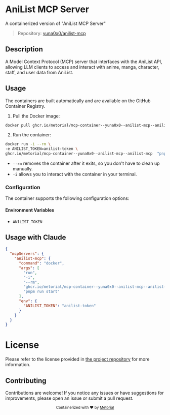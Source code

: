 
# AniList MCP Server

A containerized version of "AniList MCP Server"

> Repository: [yuna0x0/anilist-mcp](https://github.com/yuna0x0/anilist-mcp)

## Description

A Model Context Protocol (MCP) server that interfaces with the AniList API, allowing LLM clients to access and interact with anime, manga, character, staff, and user data from AniList.


## Usage

The containers are built automatically and are available on the GitHub Container Registry.

1. Pull the Docker image:

```bash
docker pull ghcr.io/metorial/mcp-container--yuna0x0--anilist-mcp--anilist-mcp
```

2. Run the container:

```bash
docker run -i --rm \ 
-e ANILIST_TOKEN=anilist-token \
ghcr.io/metorial/mcp-container--yuna0x0--anilist-mcp--anilist-mcp  "pnpm run start"
```

- `--rm` removes the container after it exits, so you don't have to clean up manually.
- `-i` allows you to interact with the container in your terminal.



### Configuration

The container supports the following configuration options:




#### Environment Variables

- `ANILIST_TOKEN`




## Usage with Claude

```json
{
  "mcpServers": {
    "anilist-mcp": {
      "command": "docker",
      "args": [
        "run",
        "-i",
        "--rm",
        "ghcr.io/metorial/mcp-container--yuna0x0--anilist-mcp--anilist-mcp",
        "pnpm run start"
      ],
      "env": {
        "ANILIST_TOKEN": "anilist-token"
      }
    }
  }
}
```

# License

Please refer to the license provided in [the project repository](https://github.com/yuna0x0/anilist-mcp) for more information.

## Contributing

Contributions are welcome! If you notice any issues or have suggestions for improvements, please open an issue or submit a pull request.

<div align="center">
  <sub>Containerized with ❤️ by <a href="https://metorial.com">Metorial</a></sub>
</div>
  